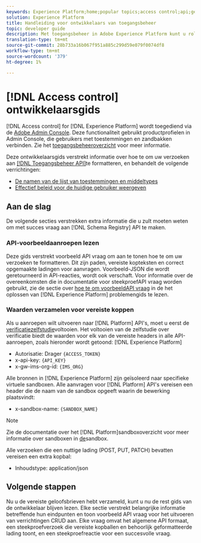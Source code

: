 ```yaml
---
keywords: Experience Platform;home;popular topics;access control;api;getting started
solution: Experience Platform
title: Handleiding voor ontwikkelaars van toegangsbeheer
topic: developer guide
description: Met toegangsbeheer in Adobe Experience Platform kunt u rollen en machtigingen voor verschillende mogelijkheden van Platforms beheren met de Adobe Admin Console. De volgende secties verstrekken extra informatie die u zult moeten weten om met succes vraag aan de Registratie API van het Schema te maken.
translation-type: tm+mt
source-git-commit: 28b733a16b067f951a885c299d59e079f0074df8
workflow-type: tm+mt
source-wordcount: '379'
ht-degree: 1%

---
```



# [!DNL Access control] ontwikkelaarsgids

[!DNL Access control] for [!DNL Experience Platform] wordt toegediend via de [Adobe Admin Console](https://adminconsole.adobe.com). Deze functionaliteit gebruikt productprofielen in Admin Console, die gebruikers met toestemmingen en zandbakken verbinden. Zie het [toegangsbeheeroverzicht](../home.md) voor meer informatie.

Deze ontwikkelaarsgids verstrekt informatie over hoe te om uw verzoeken aan [[!DNL Toegangsbeheer API]](https://www.adobe.io/apis/experienceplatform/home/api-reference.html#!acpdr/swagger-specs/access-control.yaml)te formatteren, en behandelt de volgende verrichtingen:

- [De namen van de lijst van toestemmingen en middeltypes](./permissions-and-resource-types.md)
- [Effectief beleid voor de huidige gebruiker weergeven](./effective-policies.md)

## Aan de slag

De volgende secties verstrekken extra informatie die u zult moeten weten om met succes vraag aan [!DNL Schema Registry] API te maken.

### API-voorbeeldaanroepen lezen

Deze gids verstrekt voorbeeld API vraag om aan te tonen hoe te om uw verzoeken te formatteren. Dit zijn paden, vereiste kopteksten en correct opgemaakte ladingen voor aanvragen. Voorbeeld-JSON die wordt geretourneerd in API-reacties, wordt ook verschaft. Voor informatie over de overeenkomsten die in documentatie voor steekproefAPI vraag worden gebruikt, zie de sectie over [hoe te om voorbeeldAPI vraag](../../landing/troubleshooting.md#how-do-i-format-an-api-request) in de het oplossen van [!DNL Experience Platform] problemengids te lezen.

### Waarden verzamelen voor vereiste koppen

Als u aanroepen wilt uitvoeren naar [!DNL Platform] API&#39;s, moet u eerst de [verificatiezelfstudie](../../tutorials/authentication.md)voltooien. Het voltooien van de zelfstudie over verificatie biedt de waarden voor elk van de vereiste headers in alle API-aanroepen, zoals hieronder wordt getoond: [!DNL Experience Platform]

- Autorisatie: Drager `{ACCESS_TOKEN}`
- x-api-key: `{API_KEY}`
- x-gw-ims-org-id: `{IMS_ORG}`

Alle bronnen in [!DNL Experience Platform] zijn geïsoleerd naar specifieke virtuele sandboxen. Alle aanvragen voor [!DNL Platform] API&#39;s vereisen een header die de naam van de sandbox opgeeft waarin de bewerking plaatsvindt:

- x-sandbox-name: `{SANDBOX_NAME}`

>[!NOTE]
>
>Zie de documentatie over het [!DNL Platform]sandboxoverzicht voor meer informatie over sandboxen in [de](../../sandboxes/home.md)sandbox.

Alle verzoeken die een nuttige lading (POST, PUT, PATCH) bevatten vereisen een extra kopbal:

- Inhoudstype: application/json

## Volgende stappen

Nu u de vereiste geloofsbrieven hebt verzameld, kunt u nu de rest gids van de ontwikkelaar blijven lezen. Elke sectie verstrekt belangrijke informatie betreffende hun eindpunten en toon voorbeeld API vraag voor het uitvoeren van verrichtingen CRUD aan. Elke vraag omvat het algemene API formaat, een steekproefverzoek die vereiste kopballen en behoorlijk geformatteerde lading toont, en een steekproefreactie voor een succesvolle vraag.
